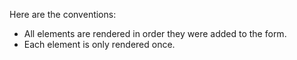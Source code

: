 Here are the conventions:

* All elements are rendered in order they were added to the form.
* Each element is only rendered once.
